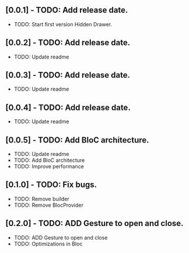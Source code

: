 ## [0.0.1] - TODO: Add release date.

* TODO: Start first version Hidden Drawer.

## [0.0.2] - TODO: Add release date.

* TODO: Update readme

## [0.0.3] - TODO: Add release date.

* TODO: Update readme

## [0.0.4] - TODO: Add release date.

* TODO: Update readme

## [0.0.5] - TODO: Add BloC architecture.

* TODO: Update readme
* TODO: Add BloC architecture
* TODO: Improve performance

## [0.1.0] - TODO: Fix bugs.

* TODO: Remove builder
* TODO: Remove BlocProvider

## [0.2.0] - TODO: ADD Gesture to open and close.

* TODO: ADD Gesture to open and close
* TODO: Optimizations in Bloc

